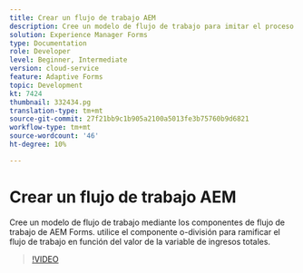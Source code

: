 ```yaml
---
title: Crear un flujo de trabajo AEM
description: Cree un modelo de flujo de trabajo para imitar el proceso empresarial.
solution: Experience Manager Forms
type: Documentation
role: Developer
level: Beginner, Intermediate
version: cloud-service
feature: Adaptive Forms
topic: Development
kt: 7424
thumbnail: 332434.pg
translation-type: tm+mt
source-git-commit: 27f21bb9c1b905a2100a5013fe3b75760b9d6821
workflow-type: tm+mt
source-wordcount: '46'
ht-degree: 10%

---
```



# Crear un flujo de trabajo AEM

Cree un modelo de flujo de trabajo mediante los componentes de flujo de trabajo de AEM Forms. utilice el componente o-división para ramificar el flujo de trabajo en función del valor de la variable de ingresos totales.

>[!VIDEO](https://video.tv.adobe.com/v/332434?quality=12&learn=on)

